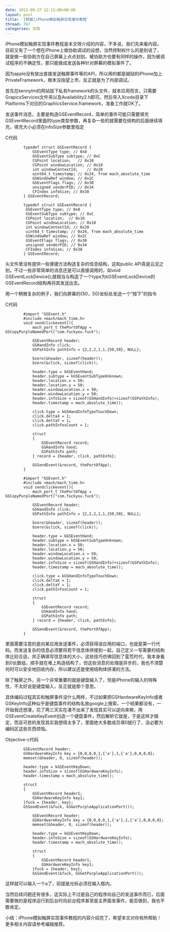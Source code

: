 ```yaml
---
date: 2012-09-27 12:11:00+00:00
layout: post
title: '[转载]iPhone模拟触屏实现事件教程'
thread: 767
categories: 文档
---
```


iPhone模拟触屏实现事件教程是本文呀介绍的内容，不多说，我们先来看内容。目前又有了一个想在iPhone上做协助调试的设想，当然控制权什么的是别说了，就是做一些协助方在自己屏幕上点点划划，被协助方也要有同样的操作，因为被调试程序的不确定性，那只能做成发送各种针对屏幕的模拟事件了。

因为apple没有放出直接发送触屏事件等的API，所以用的都是越狱的iPhone加上PrivateFramework，根本没指望上市，反正就是为了内部调试。

首先在kennytm的网站拔下私有framework的头文件，就本应用而言，只需要GrapicsServices文件夹以及Availability2.h即可。然后导入Xcode目录下Platforms下对应的GraphicsService.framework，准备工作就OK了。

发送事件消息，主要是构造GSEventRecord，简单的事件可能只需要填充GSEventRecord里面的type类型参数，再复杂一些的就需要在结构的后面继续填充，填充大小必须在infoSize参数里指定

C代码

			typedef struct GSEventRecord {     
			    GSEventType type; // 0x8     
			    GSEventSubType subtype; // 0xC     
			    CGPoint location;   // 0x10     
			    CGPoint windowLocation; // 0x18     
			    int windowContextId;    // 0x20     
			    uint64_t timestamp; // 0x24, from mach_absolute_time     
			    GSWindowRef window; // 0x2C     
			    GSEventFlags flags; // 0x30     
			    unsigned senderPID; // 0x34     
			    CFIndex infoSize; // 0x38     
			} GSEventRecord;    
			 
			typedef struct GSEventRecord {  
			 GSEventType type; // 0x8  
			 GSEventSubType subtype; // 0xC  
			 CGPoint location;  // 0x10  
			 CGPoint windowLocation; // 0x18  
			 int windowContextId; // 0x20  
			 uint64_t timestamp; // 0x24, from mach_absolute_time  
			 GSWindowRef window; // 0x2C  
			 GSEventFlags flags; // 0x30  
			 unsigned senderPID; // 0x34  
			 CFIndex infoSize; // 0x38  
			} GSEventRecord;
头文件里没有提供一些便捷方法构造复杂的信息结构，这和public API真是云泥之别。不过一些非常简单的消息还是可以直接调用的，如void GSEventLockDevice();就相当与构造了一个type为kGSEventLockDevice的GSEventRecord结构再将其发送出去。

用一个稍微复杂的例子，我们向屏幕的{50，50}坐标处发送一个“按下”的指令

C代码

			#import "GSEvent.h"     
			#include <mach/mach_time.h>     
			void sendclickevent(){     
			    mach_port_t thePortOfApp = GSCopyPurpleNamedPort("com.fuckyou.fuck");     
			         
			    GSEventRecord header;     
			    GSHandInfo click;     
			    GSPathInfo pathInfo = {2,2,2,1,1,{50,50}, NULL};     
			         
			    bzero(&header, sizeof(header));     
			    bzero(&click, sizeof(click));     
			    
			    header.type = kGSEventHand;     
			    header.subtype = kGSEventSubTypeUnknown;     
			    header.location.x = 50;     
			    header.location.y = 50;     
			    header.windowLocation.x = 50;     
			    header.windowLocation.y = 50;     
			    header.infoSize = sizeof(GSHandInfo)+sizeof(GSPathInfo);     
			    header.timestamp = mach_absolute_time();     
			    
			    click.type = kGSHandInfoTypeTouchDown;     
			    click.deltaX = 1;     
			    click.deltaY = 1;     
			    click.pathInfosCount = 1;     
			         
			    struct    
			    {     
			        GSEventRecord record;     
			        GSHandInfo hand;     
			        GSPathInfo path;     
			    } record = {header, click, pathInfo};     
			         
			    GSSendEvent(&record, thePortOfApp);     
			}    
			 
			#import "GSEvent.h"  
			#include <mach/mach_time.h> 
			void sendclickevent(){  
			    mach_port_t thePortOfApp = GSCopyPurpleNamedPort("com.fuckyou.fuck");  
			      
			    GSEventRecord header;  
			    GSHandInfo click;  
			    GSPathInfo pathInfo = {2,2,2,1,1,{50,50}, NULL};  
			      
			    bzero(&header, sizeof(header));  
			    bzero(&click, sizeof(click));  
			 
			    header.type = kGSEventHand;  
			    header.subtype = kGSEventSubTypeUnknown;  
			    header.location.x = 50;  
			    header.location.y = 50;  
			    header.windowLocation.x = 50;  
			    header.windowLocation.y = 50;  
			    header.infoSize = sizeof(GSHandInfo)+sizeof(GSPathInfo);  
			    header.timestamp = mach_absolute_time();  
			 
			    click.type = kGSHandInfoTypeTouchDown;  
			    click.deltaX = 1;  
			    click.deltaY = 1;  
			    click.pathInfosCount = 1;  
			      
			    struct  
			    {  
			        GSEventRecord record;  
			        GSHandInfo hand;  
			        GSPathInfo path;  
			    } record = {header, click, pathInfo};  
			      
			    GSSendEvent(&record, thePortOfApp);  
			}
里面需要注意的是向某应用发送事件，必须获得该应用的端口，也就是第一行代码。而发送复杂的信息必须要将若干信息体拼接到一起，自己定义一写需要的结构体比较合适，并正确填写信息体的大小，这些技巧仿佛回到了蛮荒时代。我本身看到0长数组，顺手就在堆上构造结构了，但这些消息的处理是异步的，我也不清楚何时可以安全地回收内存，所以建议还是使用结构体拼凑的方法。

除了触屏之外，另一个非常重要的就是键盘输入了，但是iPhone的输入的特殊性，不太好说是键盘输入，反正就是那个意思。

具体编码过程其实和触屏事件没什么两样，不过如果把GSHardwareKeyInfo或者GSKeyInfo这种似乎是键盘事件的结构名放google上搜索，一个结果都没有，一开始我还想凑，花了两三天实在凑不出来了发现其实可以逆向来嘛，用GSEventCreateKeyEvent创造一个键盘事件，然后解析它就是，于是这样才搞定，而且可悲的发现其实我想得太多了，里面绝大多数成员填0就行了，没必要为编码区这些东西烦恼。

Objective-c代码

			GSEventRecord header;     
			GSHardwareKeyInfo key = {0,0,0,0,1,{'a'},1,{'a'},0,0,0,0};     
			memset(&header, 0, sizeof(header));     
			    
			header.type = kGSEventKeyDown;     
			header.infoSize = sizeof(GSHardwareKeyInfo);     
			header.timestamp = mach_absolute_time();     
			    
			struct     
			{     
			    GSEventRecord header1;     
			    GSHardwareKeyInfo key1;     
			}fuck = {header, key};     
			GSSendEvent(&fuck, GSGetPurpleApplicationPort());    
			 
			    GSEventRecord header;  
			    GSHardwareKeyInfo key = {0,0,0,0,1,{'a'},1,{'a'},0,0,0,0};  
			    memset(&header, 0, sizeof(header));  
			      
			    header.type = kGSEventKeyDown;  
			    header.infoSize = sizeof(GSHardwareKeyInfo);  
			    header.timestamp = mach_absolute_time();  
			      
			    struct  
			    {  
			        GSEventRecord header1;  
			        GSHardwareKeyInfo key1;  
			    }fuck = {header, key};  
			    GSSendEvent(&fuck, GSGetPurpleApplicationPort());
这样就可以输入一个a了，前提是光标必须在输入框内。

当然后续问题还有很多，这实际上不过是自己的程序向自己的发送事件而已，后面需要做的是程序运行到后台时向前台程序甚至是主界面发事件，能否做到，我也不敢肯定。

小结：iPhone模拟触屏实现事件教程的内容介绍完了，希望本文对你有所帮助！更多相关内容请参考编辑推荐。
